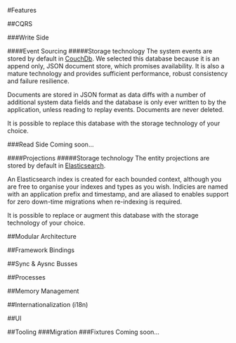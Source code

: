 #Features

##CQRS

###Write Side

####Event Sourcing
#####Storage technology
The system events are stored by default in [CouchDb][1]. We selected this database because it is an append only, JSON document store, which promises availability. It is also a mature technology and provides sufficient performance, robust consistency and failure resilience.

Documents are stored in JSON format as data diffs with a number of additional system data fields and the database is only ever written to by the application, unless reading to replay events. Documents are never deleted.

It is possible to replace this database with the storage technology of your choice.

###Read Side
Coming soon...

####Projections
#####Storage technology
The entity projections are stored by default in [Elasticsearch][2]. 

An Elasticsearch index is created for each bounded context, although you are free to organise your indexes and types as you wish. Indicies are named with an application prefix and timestamp, and are aliased to enables support for zero down-time migrations when re-indexing is required.

It is possible to replace or augment this database with the storage technology of your choice.

##Modular Architecture

##Framework Bindings

##Sync & Aysnc Busses

##Processes

##Memory Management

##Internationalization (i18n)

##UI

##Tooling
###Migration
###Fixtures
Coming soon...

[1]: http://couchdb.apache.org/
[2]: https://www.elastic.co/products/elasticsearch
